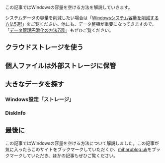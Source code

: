 この記事ではWindowsの容量を空ける方法を解説していきます。

システムデータの容量を削減したい場合は「[Windowsシステム容量を削減する方法5選!](../htmlBlogSource/0.html)」をご覧ください。他にも、データ整頓が重要になってきますので、「[データ管理円滑化の方法7選!](../htmlBlogSource/2.html)」もぜひご覧ください。

## クラウドストレージを使う

## 個人ファイルは外部ストレージに保管

## 大きなデータを探す

### Windows設定「ストレージ」

### DiskInfo

## 最後に
この記事ではWindowsの容量を空ける方法について解説しました。この記事が気に入ったらこのサイトをブックマークしていただくか、[miharublog.uk](https://miharublog.uk)をブックマークしていただき、ほかの記事もぜひご覧ください。
